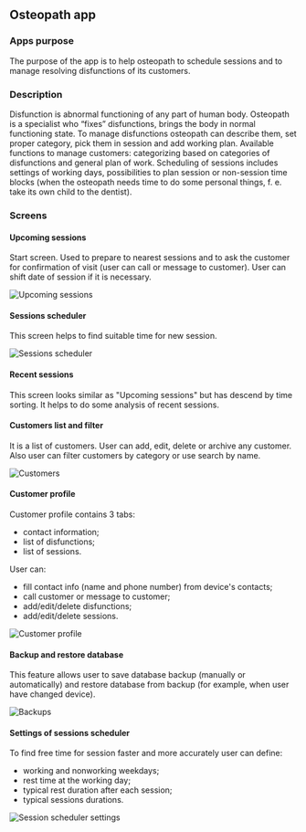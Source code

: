 ## Osteopath app

### Apps purpose

The purpose of the app is to help osteopath to schedule sessions and to manage resolving disfunctions of its customers.

### Description

Disfunction is abnormal functioning of any part of human body.
Osteopath is a specialist who “fixes” disfunctions, brings the body in normal functioning state.
To manage disfunctions osteopath can describe them, set proper category, pick them in session and add working plan.
Available functions to manage customers: categorizing based on categories of disfunctions and general plan of work.
Scheduling of sessions includes settings of working days, possibilities to plan session or non-session time blocks (when the osteopath needs time to do some personal things, f. e. take its own child to the dentist).

### Screens

#### Upcoming sessions 

Start screen. Used to prepare to nearest sessions and to ask the customer for confirmation of visit (user can call or message to customer). User can shift date of session if it is necessary.

![Upcoming sessions](https://s10.gifyu.com/images/Sessions---Upcoming_.gif)

#### Sessions scheduler

This screen helps to find suitable time for new session.

![Sessions scheduler](https://s10.gifyu.com/images/Sessions---Scheduler.gif)

#### Recent sessions

This screen looks similar as "Upcoming sessions" but has descend by time sorting. It helps to do some analysis of recent sessions.

#### Customers list and filter

It is a list of customers. User can add, edit, delete or archive any customer. Also user can filter customers by category or use search by name.

![Customers](https://s10.gifyu.com/images/Customers.gif)

#### Customer profile

Customer profile contains 3 tabs: 
* contact information; 
* list of disfunctions;
* list of sessions.

User can: 
* fill contact info (name and phone number) from device's contacts;
* call customer or message to customer;
* add/edit/delete disfunctions;
* add/edit/delete sessions.

![Customer profile](https://s10.gifyu.com/images/Customer-profilefe895fcc91f725bc.gif)

#### Backup and restore database

This feature allows user to save database backup (manually or automatically) and restore database from backup (for example, when user have changed device).

![Backups](https://s10.gifyu.com/images/Backups.md.gif)

#### Settings of sessions scheduler
 
To find free time for session faster and more accurately user can define:
* working and nonworking weekdays;
* rest time at the working day;
* typical rest duration after each session;
* typical sessions durations.

![Session scheduler settings](https://s10.gifyu.com/images/Sessions-scheduler-settings.md.gif)

